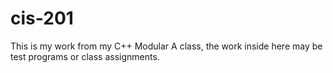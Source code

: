 cis-201
=======

This is my work from my C++ Modular A class, the work inside here may be test programs or class assignments.
